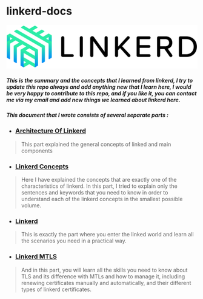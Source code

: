 # linkerd-docs

![mtls](./image/linkerd-logo.png)

##### This is the summary and the concepts that I learned from linkerd, I try to update this repo always and add anything new that I learn here, I would be very happy to contribute to this repo, and if you like it, you can contact me via my email and add new things we learned about linkerd here.

##### This document that I wrote consists of several separate parts :

* ### [Architecture Of Linkerd](./linkerd-architecture.md)

> This part explained the general concepts of linked and main components

* ### [Linkerd Concepts](./linkerd-concepts.md)

> Here I have explained the concepts that are exactly one of the characteristics of linkerd. In this part, I tried to explain only the sentences and keywords that you need to know in order to understand each of the linkerd concepts in the smallest possible volume.

* ### [Linkerd](./linkerd-practical.md)

> This is exactly the part where you enter the linked world and learn all the scenarios you need in a practical way.

* ### [Linkerd MTLS](./linkerd-mtls.md)

> And in this part, you will learn all the skills you need to know about TLS and its difference with MTLs and how to manage it, including renewing certificates manually and automatically, and their different types of linkerd certificates.
